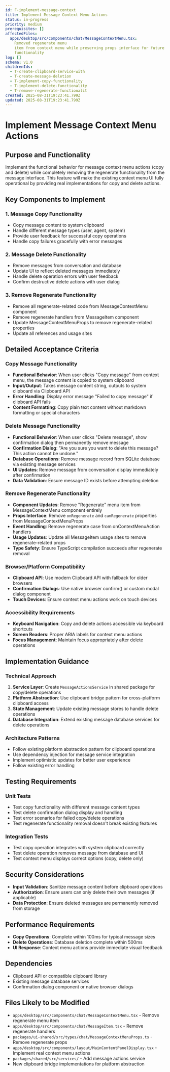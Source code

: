 ```yaml
---
id: F-implement-message-context
title: Implement Message Context Menu Actions
status: in-progress
priority: medium
prerequisites: []
affectedFiles:
  apps/desktop/src/components/chat/MessageContextMenu.tsx:
    Removed regenerate menu
    item from context menu while preserving props interface for future
    functionality
log: []
schema: v1.0
childrenIds:
  - T-create-clipboard-service-with
  - T-create-message-deletion
  - T-implement-copy-functionality
  - T-implement-delete-functionality
  - T-remove-regenerate-functionalit
created: 2025-08-31T19:23:41.799Z
updated: 2025-08-31T19:23:41.799Z
---
```


# Implement Message Context Menu Actions

## Purpose and Functionality

Implement the functional behavior for message context menu actions (copy and delete) while completely removing the regenerate functionality from the message interface. This feature will make the existing context menu UI fully operational by providing real implementations for copy and delete actions.

## Key Components to Implement

### 1. Message Copy Functionality

- Copy message content to system clipboard
- Handle different message types (user, agent, system)
- Provide user feedback for successful copy operations
- Handle copy failures gracefully with error messages

### 2. Message Delete Functionality

- Remove messages from conversation and database
- Update UI to reflect deleted messages immediately
- Handle delete operation errors with user feedback
- Confirm destructive delete actions with user dialog

### 3. Remove Regenerate Functionality

- Remove all regenerate-related code from MessageContextMenu component
- Remove regenerate handlers from MessageItem component
- Update MessageContextMenuProps to remove regenerate-related properties
- Update all references and usage sites

## Detailed Acceptance Criteria

### Copy Message Functionality

- **Functional Behavior**: When user clicks "Copy message" from context menu, the message content is copied to system clipboard
- **Input/Output**: Takes message content string, outputs to system clipboard via Clipboard API
- **Error Handling**: Display error message "Failed to copy message" if clipboard API fails
- **Content Formatting**: Copy plain text content without markdown formatting or special characters

### Delete Message Functionality

- **Functional Behavior**: When user clicks "Delete message", show confirmation dialog then permanently remove message
- **Confirmation Dialog**: "Are you sure you want to delete this message? This action cannot be undone."
- **Database Operations**: Remove message record from SQLite database via existing message services
- **UI Updates**: Remove message from conversation display immediately after confirmation
- **Data Validation**: Ensure message ID exists before attempting deletion

### Remove Regenerate Functionality

- **Component Updates**: Remove "Regenerate" menu item from MessageContextMenu component entirely
- **Props Interface**: Remove `onRegenerate` and `canRegenerate` properties from MessageContextMenuProps
- **Event Handling**: Remove regenerate case from onContextMenuAction handlers
- **Usage Updates**: Update all MessageItem usage sites to remove regenerate-related props
- **Type Safety**: Ensure TypeScript compilation succeeds after regenerate removal

### Browser/Platform Compatibility

- **Clipboard API**: Use modern Clipboard API with fallback for older browsers
- **Confirmation Dialogs**: Use native browser confirm() or custom modal dialog component
- **Touch Devices**: Ensure context menu actions work on touch devices

### Accessibility Requirements

- **Keyboard Navigation**: Copy and delete actions accessible via keyboard shortcuts
- **Screen Readers**: Proper ARIA labels for context menu actions
- **Focus Management**: Maintain focus appropriately after delete operations

## Implementation Guidance

### Technical Approach

1. **Service Layer**: Create `MessageActionsService` in shared package for copy/delete operations
2. **Platform Abstraction**: Use clipboard bridge pattern for cross-platform clipboard access
3. **State Management**: Update existing message stores to handle delete operations
4. **Database Integration**: Extend existing message database services for delete operations

### Architecture Patterns

- Follow existing platform abstraction pattern for clipboard operations
- Use dependency injection for message service integration
- Implement optimistic updates for better user experience
- Follow existing error handling

## Testing Requirements

### Unit Tests

- Test copy functionality with different message content types
- Test delete confirmation dialog display and handling
- Test error scenarios for failed copy/delete operations
- Test regenerate functionality removal doesn't break existing features

### Integration Tests

- Test copy operation integrates with system clipboard correctly
- Test delete operation removes message from database and UI
- Test context menu displays correct options (copy, delete only)

## Security Considerations

- **Input Validation**: Sanitize message content before clipboard operations
- **Authorization**: Ensure users can only delete their own messages (if applicable)
- **Data Protection**: Ensure deleted messages are permanently removed from storage

## Performance Requirements

- **Copy Operations**: Complete within 100ms for typical message sizes
- **Delete Operations**: Database deletion complete within 500ms
- **UI Response**: Context menu actions provide immediate visual feedback

## Dependencies

- Clipboard API or compatible clipboard library
- Existing message database services
- Confirmation dialog component or native browser dialogs

## Files Likely to be Modified

- `apps/desktop/src/components/chat/MessageContextMenu.tsx` - Remove regenerate menu item
- `apps/desktop/src/components/chat/MessageItem.tsx` - Remove regenerate handlers
- `packages/ui-shared/src/types/chat/MessageContextMenuProps.ts` - Remove regenerate props
- `apps/desktop/src/components/layout/MainContentPanelDisplay.tsx` - Implement real context menu actions
- `packages/shared/src/services/` - Add message actions service
- New clipboard bridge implementations for platform abstraction
